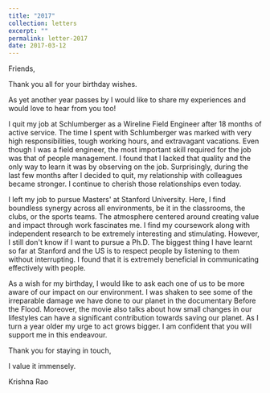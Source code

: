 ```yaml
---
title: "2017"
collection: letters
excerpt: ""
permalink: letter-2017
date: 2017-03-12
---
```


Friends, 

Thank you all for your birthday wishes.

As yet another year passes by I would like to share my experiences and would love to hear from you too!

I quit my job at Schlumberger as a Wireline Field Engineer after 18 months of active service. The time I spent with Schlumberger was marked with very high responsibilities, tough working hours, and extravagant vacations. Even though I was a field engineer, the most important skill required for the job was that of people management. I found that I lacked that quality and the only way to learn it was by observing on the job. Surprisingly, during the last few months after I decided to quit, my relationship with colleagues became stronger. I continue to cherish  those relationships even today.

I left my job to pursue Masters' at Stanford University. Here, I find boundless synergy across all environments, be it in the classrooms, the clubs, or the sports teams. The atmosphere centered around creating value and impact through work fascinates me.  I find my coursework along with independent research to be extremely interesting and stimulating. However, I still don't know if I want to pursue a Ph.D. The biggest thing I have learnt so far at Stanford and the US is to respect people by listening to them without interrupting. I found that it is extremely beneficial in communicating effectively with people. 

As a wish for my birthday, I would like to ask each one of us to be more aware of our impact on our environment. I was shaken to see some of the irreparable damage we have done to our planet in the documentary Before the Flood. Moreover, the movie also talks about how small changes in our lifestyles can have a significant contribution towards saving our planet. As I turn a year older my urge to act grows bigger. I am confident that you will support me in this endeavour. 

Thank you for staying in touch, 

I value it immensely.

Krishna Rao
